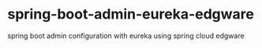 # spring-boot-admin-eureka-edgware

spring boot admin configuration with eureka using spring cloud edgware
